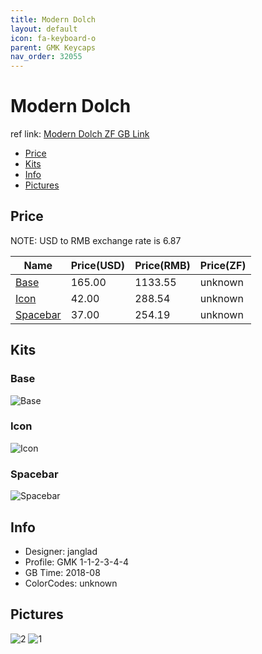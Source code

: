 ```yaml
---
title: Modern Dolch 
layout: default
icon: fa-keyboard-o
parent: GMK Keycaps
nav_order: 32055
---
```


# Modern Dolch 

ref link: [Modern Dolch ZF GB Link](https://www.zfrontier.com/m/4366)

* [Price](#price)
* [Kits](#kits)
* [Info](#info)
* [Pictures](#pictures)


## Price  
NOTE: USD to RMB exchange rate is 6.87

| Name          | Price(USD)    |  Price(RMB) |  Price(ZF) |
| ------------- | ------------- |  ---------- |  --------- |
|[Base](#base)|165.00|1133.55|unknown|
|[Icon](#icon)|42.00|288.54|unknown|
|[Spacebar](#spacebar)|37.00|254.19|unknown|


## Kits
### Base
<img src="{{ 'assets/images/gmk-keycaps/moderndolch/kits_pics/base.jpg' | relative_url }}" alt="Base" class="image featured">

### Icon
<img src="{{ 'assets/images/gmk-keycaps/moderndolch/kits_pics/icon.jpg' | relative_url }}" alt="Icon" class="image featured">

### Spacebar
<img src="{{ 'assets/images/gmk-keycaps/moderndolch/kits_pics/spacebar.jpg' | relative_url }}" alt="Spacebar" class="image featured">


## Info
* Designer: janglad
* Profile: GMK 1-1-2-3-4-4
* GB Time: 2018-08
* ColorCodes: unknown


## Pictures
<img src="{{ 'assets/images/gmk-keycaps/moderndolch/rendering_pics/2.jpg' | relative_url }}" alt="2" class="image featured">
<img src="{{ 'assets/images/gmk-keycaps/moderndolch/rendering_pics/1.jpg' | relative_url }}" alt="1" class="image featured">
